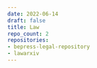 ```yaml
---
date: 2022-06-14
draft: false
title: Law
repo_count: 2
repositories:
- bepress-legal-repository
- lawarxiv
---
```



